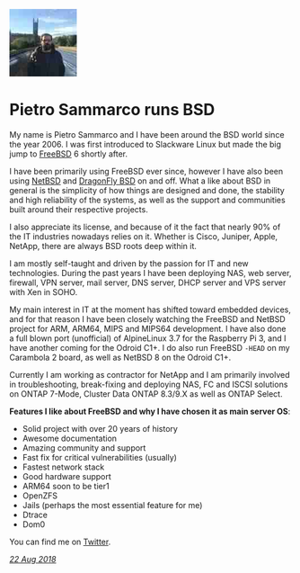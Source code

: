 <p><a href="/" alt="avatar" title="home page"><img src="segnale007.jpeg" class="avatar"></a></p>

# Pietro Sammarco runs BSD

My name is Pietro Sammarco and I have been around the BSD world
since the year 2006. I was first introduced to Slackware Linux but
made the big jump to [FreeBSD] 6 shortly after.

I have been primarily using FreeBSD ever since, however I have also
been using [NetBSD] and [DragonFly BSD] on and off. What a like
about BSD in general is the simplicity of how things are designed
and done, the stability and high reliability of the systems, as
well as the support and communities built around their respective
projects.

I also appreciate its license, and because of it the fact that
nearly 90% of the IT industries nowadays relies on it. Whether is
Cisco, Juniper, Apple, NetApp, there are always BSD roots deep
within it.

I am mostly self-taught and driven by the passion for IT and new
technologies. During the past years I have been deploying NAS, web
server, firewall, VPN server, mail server, DNS server, DHCP server
and VPS server with Xen in SOHO.

My main interest in IT at the moment has shifted toward embedded
devices, and for that reason I have been closely watching the FreeBSD
and NetBSD project for ARM, ARM64, MIPS and MIPS64 development. I
have also done a full blown port (unofficial) of AlpineLinux 3.7
for the Raspberry Pi 3, and I have another coming for the Odroid
C1+. I do also run FreeBSD `-HEAD` on my Carambola 2 board, as well
as NetBSD 8 on the Odroid C1+.

Currently I am working as contractor for NetApp and I am primarily
involved in troubleshooting, break-fixing and deploying NAS, FC and
ISCSI solutions on ONTAP 7-Mode, Cluster Data ONTAP 8.3/9.X as well
as ONTAP Select.

**Features I like about FreeBSD and why I have chosen it as main
server OS**:

- Solid project with over 20 years of history
- Awesome documentation
- Amazing community and support
- Fast fix for critical vulnerabilities (usually)
- Fastest network stack
- Good hardware support
- ARM64 soon to be tier1
- OpenZFS
- Jails (perhaps the most essential feature for me)
- Dtrace
- Dom0

You can find me on [Twitter](https://twitter.com/Segnale007).

_[22 Aug 2018](/raw/people/segnale007.md)_

[FreeBSD]: https://www.freebsd.org/
[NetBSD]: https://www.netbsd.org/
[DragonFly BSD]: https://www.dragonflybsd.org/
